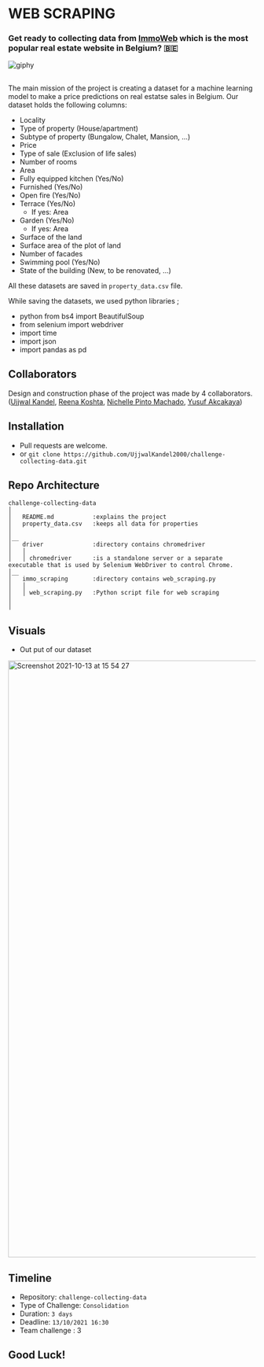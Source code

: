 # WEB SCRAPING
### Get ready to collecting data from [ImmoWeb](https://www.immoweb.be/en) which is the most popular real estate website in Belgium? 🇧🇪 

![giphy](https://user-images.githubusercontent.com/46165841/137090779-60aef350-2a88-4158-89e5-af1cabcc395f.gif)

## 

The main mission of the project is creating a dataset for a machine learning model to make a price predictions on real estatse sales in Belgium.
Our dataset holds the following columns:

- Locality
- Type of property (House/apartment)
- Subtype of property (Bungalow, Chalet, Mansion, ...)
- Price
- Type of sale (Exclusion of life sales)
- Number of rooms
- Area
- Fully equipped kitchen (Yes/No)
- Furnished (Yes/No)
- Open fire (Yes/No)
- Terrace (Yes/No)
  - If yes: Area
- Garden (Yes/No)
  - If yes: Area
- Surface of the land
- Surface area of the plot of land
- Number of facades
- Swimming pool (Yes/No)
- State of the building (New, to be renovated, ...)

All these datasets are saved in ```property_data.csv``` file.

While saving the datasets, we used python libraries ;
 - python from bs4 import BeautifulSoup
 - from selenium import webdriver
 - import time
 - import json
 - import pandas as pd 
 

## Collaborators

Design and construction phase of the project was made by 4 collaborators.([Ujjwal Kandel](https://github.com/UjjwalK00), [Reena Koshta](https://github.com/reenakoshta10), [Nichelle Pinto Machado](https://github.com/N1chelle),  [Yusuf Akcakaya](https://github.com/yusufakcakaya))


## Installation

- Pull requests are welcome.
- or ```git clone https://github.com/UjjwalKandel2000/challenge-collecting-data.git```

## Repo Architecture 

```
challenge-collecting-data
│
│   README.md           :explains the project
│   property_data.csv   :keeps all data for properties
│   
│__   
│   driver              :directory contains chromedriver
│   │
│   │ chromedriver      :is a standalone server or a separate executable that is used by Selenium WebDriver to control Chrome.
│__ 
│   immo_scraping       :directory contains web_scraping.py
│   │
│   │ web_scraping.py   :Python script file for web scraping
│   
│   

```

## Visuals

- Out put of our dataset

<img width="1214" alt="Screenshot 2021-10-13 at 15 54 27" src="https://user-images.githubusercontent.com/46165841/137147773-28ff3c2b-1858-4e07-8d08-73e18bafb550.png">


## Timeline

- Repository: `challenge-collecting-data`
- Type of Challenge: `Consolidation`
- Duration: `3 days`
- Deadline: `13/10/2021 16:30`
- Team challenge : 3

## Good Luck!
